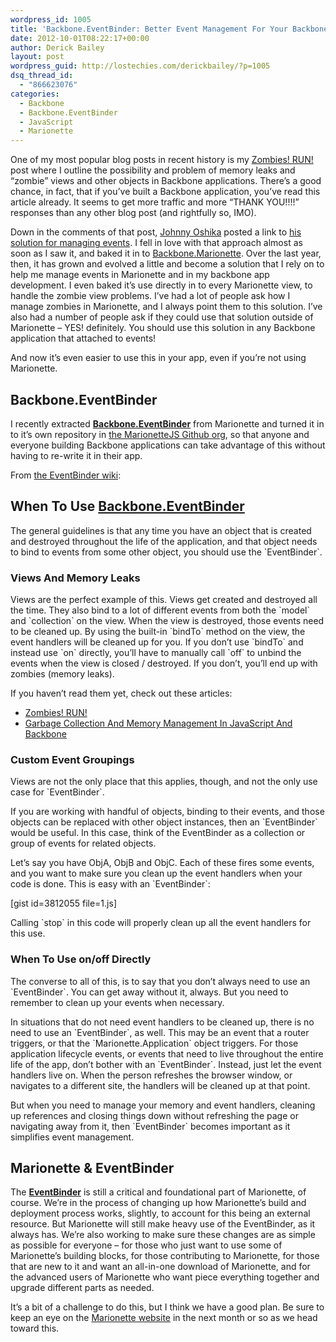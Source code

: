 ```yaml
---
wordpress_id: 1005
title: 'Backbone.EventBinder: Better Event Management For Your Backbone Apps'
date: 2012-10-01T08:22:17+00:00
author: Derick Bailey
layout: post
wordpress_guid: http://lostechies.com/derickbailey/?p=1005
dsq_thread_id:
  - "866623076"
categories:
  - Backbone
  - Backbone.EventBinder
  - JavaScript
  - Marionette
---
```

One of my most popular blog posts in recent history is my [Zombies! RUN!](http://lostechies.com/derickbailey/2011/09/15/zombies-run-managing-page-transitions-in-backbone-apps/) post where I outline the possibility and problem of memory leaks and &#8220;zombie&#8221; views and other objects in Backbone applications. There&#8217;s a good chance, in fact, that if you&#8217;ve built a Backbone application, you&#8217;ve read this article already. It seems to get more traffic and more &#8220;THANK YOU!!!!&#8221; responses than any other blog post (and rightfully so, IMO). 

Down in the comments of that post, [Johnny Oshika](http://lostechies.com/derickbailey/2011/09/15/zombies-run-managing-page-transitions-in-backbone-apps/#comment-323591119) posted a link to [his solution for managing events](http://stackoverflow.com/questions/7567404/backbone-js-repopulate-or-recreate-the-view/7607853#7607853). I fell in love with that approach almost as soon as I saw it, and baked it in to [Backbone.Marionette](http://marionettejs.com). Over the last year, then, it has grown and evolved a little and become a solution that I rely on to help me manage events in Marionette and in my backbone app development. I even baked it&#8217;s use directly in to every Marionette view, to handle the zombie view problems. I&#8217;ve had a lot of people ask how I manage zombies in Marionette, and I always point them to this solution. I&#8217;ve also had a number of people ask if they could use that solution outside of Marionette &#8211; YES! definitely. You should use this solution in any Backbone application that attached to events! 

And now it&#8217;s even easier to use this in your app, even if you&#8217;re not using Marionette.

## Backbone.EventBinder

I recently extracted [**Backbone.EventBinder**](https://github.com/marionettejs/backbone.eventbinder) from Marionette and turned it in to it&#8217;s own repository in [the MarionetteJS Github org](https://github.com/marionettejs), so that anyone and everyone building Backbone applications can take advantage of this without having to re-write it in their app.

From [the EventBinder wiki](https://github.com/marionettejs/backbone.eventbinder/wiki):

## When To Use [Backbone.EventBinder](https://github.com/marionettejs/backbone.eventbinder)

The general guidelines is that any time you have an object that is created and destroyed throughout the life of the application, and that object needs to bind to events from some other object, you should use the \`EventBinder\`.

### Views And Memory Leaks

Views are the perfect example of this. Views get created and destroyed all the time. They also bind to a lot of different events from both the \`model\` and \`collection\` on the view. When the view is destroyed, those events need to be cleaned up. By using the built-in \`bindTo\` method on the view, the event handlers will be cleaned up for you. If you don&#8217;t use \`bindTo\` and instead use \`on\` directly, you&#8217;ll have to manually call \`off\` to unbind the events when the view is closed / destroyed. If you don&#8217;t, you&#8217;ll end up with zombies (memory leaks).

If you haven&#8217;t read them yet, check out these articles:

  * [Zombies! RUN!](http://lostechies.com/derickbailey/2011/09/15/zombies-run-managing-page-transitions-in-backbone-apps/)
  * [Garbage Collection And Memory Management In JavaScript And Backbone](http://lostechies.com/derickbailey/2012/03/19/backbone-js-and-javascript-garbage-collection/)

### Custom Event Groupings

Views are not the only place that this applies, though, and not the only use case for \`EventBinder\`.

If you are working with handful of objects, binding to their events, and those objects can be replaced with other object instances, then an \`EventBinder\` would be useful. In this case, think of the EventBinder as a collection or group of events for related objects.

Let&#8217;s say you have ObjA, ObjB and ObjC. Each of these fires some events, and you want to make sure you clean up the event handlers when your code is done. This is easy with an \`EventBinder\`:

[gist id=3812055 file=1.js]

Calling \`stop\` in this code will properly clean up all the event handlers for this use.

### When To Use on/off Directly

The converse to all of this, is to say that you don&#8217;t always need to use an \`EventBinder\`. You can get away without it, always. But you need to remember to clean up your events when necessary.

In situations that do not need event handlers to be cleaned up, there is no need to use an \`EventBinder\`, as well. This may be an event that a router triggers, or that the \`Marionette.Application\` object triggers. For those application lifecycle events, or events that need to live throughout the entire life of the app, don&#8217;t bother with an \`EventBinder\`. Instead, just let the event handlers live on. When the person refreshes the browser window, or navigates to a different site, the handlers will be cleaned up at that point.

But when you need to manage your memory and event handlers, cleaning up references and closing things down without refreshing the page or navigating away from it, then \`EventBinder\` becomes important as it simplifies event management.

## Marionette & EventBinder

The [**EventBinder**](https://github.com/marionettejs/backbone.eventbinder) is still a critical and foundational part of Marionette, of course. We&#8217;re in the process of changing up how Marionette&#8217;s build and deployment process works, slightly, to account for this being an external resource. But Marionette will still make heavy use of the EventBinder, as it always has. We&#8217;re also working to make sure these changes are as simple as possible for everyone &#8211; for those who just want to use some of Marionette&#8217;s building blocks, for those contributing to Marionette, for those that are new to it and want an all-in-one download of Marionette, and for the advanced users of Marionette who want piece everything together and upgrade different parts as needed.

It&#8217;s a bit of a challenge to do this, but I think we have a good plan. Be sure to keep an eye on the [Marionette website](http://marionettejs.com) in the next month or so as we head toward this.